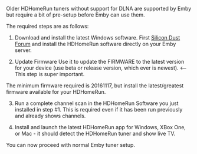 Older HDHomeRun tuners without support for DLNA are supported by Emby but require a bit of pre-setup before Emby can use them.

The required steps are as follows:

1) Download and install the latest Windows software.
First [Silicon Dust Forum](https://forum.silicondust.com/forum/viewtopic.php?f=119&t=20613) and install the HDHomeRun software directly on your Emby server.
 
2) Update Firmware
Use it to update the FIRMWARE to the latest version for your device (use beta or release version, which ever is newest). <--This step is super important.
 
The minimum firmware required is 20161117, but install the latest/greatest firmware available for your HDHomeRun.
 
3) Run a complete channel scan in the HDHomeRun Software you just installed in step #1. This is required even if it has been run previously and already shows channels.
 
4) Install and launch the latest HDHomeRun app for Windows, XBox One, or Mac - it should detect the HDHomeRun tuner and show live TV.
 
You can now proceed with normal Emby tuner setup.